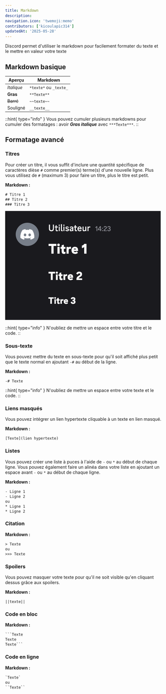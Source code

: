 ```yaml
---
title: Markdown
description:
navigation.icon: 'twemoji:memo'
contributors: ['kicoulapic314']
updatedAt: '2025-05-28'
---
```

Discord permet d'utiliser le markdown pour facilement formater du texte et le mettre en valeur votre texte

## Markdown basique

| **Aperçu** | **Markdown** |
|------------|--------------|
| *Italique* | `*texte*` ou `_texte_` |
| **Gras** | `**Texte**` |
| ~~Barré~~ | `~~texte~~` |
| Souligné | `__texte__` |

::hint{ type="info" }
  Vous pouvez cumuler plusieurs markdowns pour cumuler des formatages : avoir ***Gras italique*** avec `***Texte***`.
::

## Formatage avancé

### Titres

Pour créer un titre, il vous suffit d'inclure une quantité spécifique de caractères dièse `#` comme premier(s) terme(s) d'une nouvelle ligne.
Plus vous utilisez de `#` (maximum 3) pour faire un titre, plus le titre est petit.

**Markdown :**
```
# Titre 1
## Titre 2
### Titre 3
```
![Aperçu des titres](../assets/markdown/titres2.png)

::hint{ type="info" }
  N'oubliez de mettre un espace entre votre titre et le code.
::

### Sous-texte

Vous pouvez mettre du texte en sous-texte pour qu'il soit affiché plus petit que le texte normal en ajoutant `-#` au début de la ligne.

**Markdown :**
```
-# Texte
```

::hint{ type="info" }
  N'oubliez de mettre un espace entre votre texte et le code.
::

### Liens masqués

Vous pouvez intégrer un lien hypertexte cliquable à un texte en lien masqué.

**Markdown :**
```
[Texte](lien hypertexte)
```

### Listes

Vous pouvez créer une liste à puces à l'aide de `-` ou `*` au début de chaque ligne.
Vous pouvez également faire un alinéa dans votre liste en ajoutant un espace avant `-` ou `*` au début de chaque ligne.

**Markdown :**
```
- Ligne 1
- Ligne 2
ou
* Ligne 1
* Ligne 2
```

### Citation

**Markdown :**
```
> Texte
ou
>>> Texte
```

### Spoilers

Vous pouvez masquer votre texte pour qu'il ne soit visible qu'en cliquant dessus grâce aux spoilers.

**Markdown :**
```
||texte||
```

### Code en bloc

**Markdown :**
```
```Texte
Texte
Texte```
```

### Code en ligne
**Markdown :**
```
`Texte`
ou
``Texte``
```

